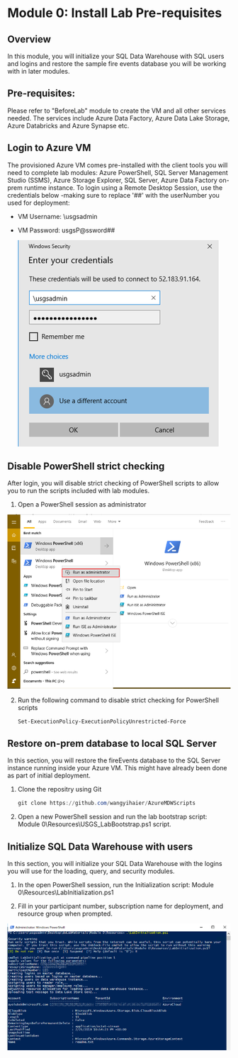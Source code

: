 # Module 0: Install Lab Pre-requisites

## Overview

In this module, you will initialize your SQL Data Warehouse with SQL users and logins and restore the sample fire events database you will be working with in later modules.

## Pre-requisites:

Please refer to &quot;BeforeLab&quot; module to create the VM and all other services needed. The services include Azure Data Factory, Azure Data Lake Storage, Azure Databricks and Azure Synapse etc.

## Login to Azure VM

The provisioned Azure VM comes pre-installed with the client tools you will need to complete lab modules: Azure PowerShell, SQL Server Management Studio (SSMS), Azure Storage Explorer, SQL Server, Azure Data Factory on-prem runtime instance. To login using a Remote Desktop Session, use the credentials below -making sure to replace &#39;##&#39; with the userNumber you used for deployment:

- VM Username: \usgsadmin
- VM Password: usgsP@ssword##

  ![Login to the VM](../images/M0_VMLogin.png "Login to the VM using the username and password stated above")

## Disable PowerShell strict checking

After login, you will disable strict checking of PowerShell scripts to allow you to run the scripts included with lab modules.

1. Open a PowerShell session as administrator

  ![Launch Power Shell](../images/M0_LaunchPS.png "Open a PowerShell session as administrator")

2. Run the following command to disable strict checking for PowerShell scripts
    ```powershell
    Set-ExecutionPolicy-ExecutionPolicyUnrestricted-Force
    ```

## Restore on-prem database to local SQL Server

In this section, you will restore the fireEvents database to the SQL Server instance running inside your Azure VM. This might have already been done as part of initial deployment.

1. Clone the repositry using Git

    ```powershell
    git clone https://github.com/wangyihaier/AzureMDWScripts
    ```

2. Open a new PowerShell session and run the lab bootstrap script:
Module 0\Resources\USGS\_LabBootstrap.ps1 script.


## Initialize SQL Data Warehouse with users

In this section, you will initialize your SQL Data Warehouse with the logins you will use for the loading, query, and security modules.

1. In the open PowerShell session, run the Initialization script:
Module 0\Resources\LabInitialization.ps1

2. Fill in your participant number, subscription name for deployment, and resource group when prompted.

  ![Run the Initialization script](../images/M0_LabInitialization.png "Run the Initialization script")